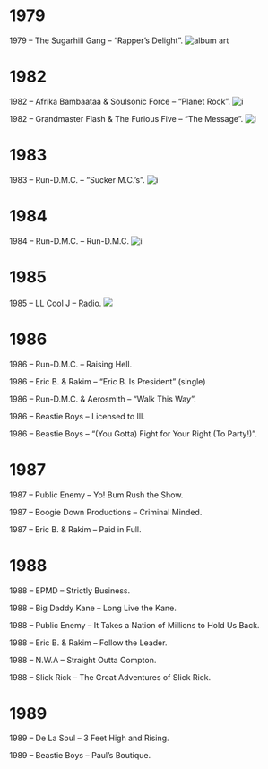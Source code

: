 # 1979
1979 – The Sugarhill Gang – “Rapper’s Delight”. 
![album art](https://upload.wikimedia.org/wikipedia/commons/thumb/7/7b/Rapper%27s_Delight_%28Long_version%29_by_Sugarhill_Gang_US_12-inch_vinyl_red_label.png/250px-Rapper%27s_Delight_%28Long_version%29_by_Sugarhill_Gang_US_12-inch_vinyl_red_label.png)

# 1982
1982 – Afrika Bambaataa & Soulsonic Force – “Planet Rock”. 
![i](https://upload.wikimedia.org/wikipedia/commons/thumb/f/f4/Planet_rock_by_afrika_bambaataa_and_the_soul_sonic_force_US_7-inch_vocal_side_%28orange_label%29.png/250px-Planet_rock_by_afrika_bambaataa_and_the_soul_sonic_force_US_7-inch_vocal_side_%28orange_label%29.png)

1982 – Grandmaster Flash & The Furious Five – “The Message”. 
![i](https://upload.wikimedia.org/wikipedia/en/f/fa/The_MessageGMF.jpg)

# 1983
1983 – Run-D.M.C. – “Sucker M.C.’s”. 
![i](https://upload.wikimedia.org/wikipedia/en/0/04/It%27s_Like_That_Sucker_MC%27s_by_Run_DMC_US_12-inch_retail.png)

# 1984
1984 – Run-D.M.C. – Run-D.M.C. 
![i](https://upload.wikimedia.org/wikipedia/en/4/47/Run-D.M.C._%28Run-D.M.C._album_-_cover_art%29.jpg)

# 1985
1985 – LL Cool J – Radio. 
![](https://upload.wikimedia.org/wikipedia/en/3/3f/Radio_LLcoolJ.jpg)

# 1986
1986 – Run-D.M.C. – Raising Hell. 

1986 – Eric B. & Rakim – “Eric B. Is President” (single)

1986 – Run-D.M.C. & Aerosmith – “Walk This Way”. 

1986 – Beastie Boys – Licensed to Ill. 

1986 – Beastie Boys – “(You Gotta) Fight for Your Right (To Party!)”. 

# 1987
1987 – Public Enemy – Yo! Bum Rush the Show. 

1987 – Boogie Down Productions – Criminal Minded. 

1987 – Eric B. & Rakim – Paid in Full. 

# 1988
1988 – EPMD – Strictly Business. 

1988 – Big Daddy Kane – Long Live the Kane. 

1988 – Public Enemy – It Takes a Nation of Millions to Hold Us Back. 

1988 – Eric B. & Rakim – Follow the Leader. 

1988 – N.W.A – Straight Outta Compton. 

1988 – Slick Rick – The Great Adventures of Slick Rick. 

# 1989
1989 – De La Soul – 3 Feet High and Rising. 

1989 – Beastie Boys – Paul’s Boutique. 



